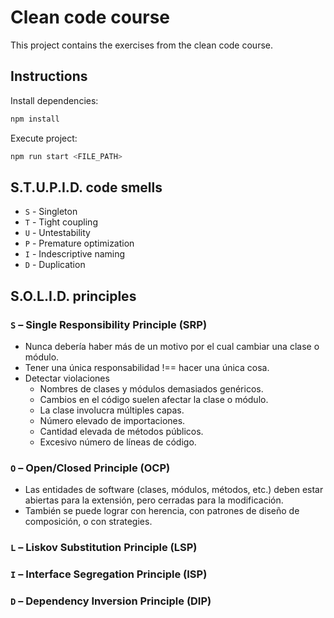 # Clean code course

This project contains the exercises from the clean code course.

## Instructions

Install dependencies:

```bash
npm install
```

Execute project:

```bash
npm run start <FILE_PATH>
```

## S.T.U.P.I.D. code smells

- `S` - Singleton
- `T` - Tight coupling
- `U` - Untestability
- `P` - Premature optimization
- `I` - Indescriptive naming
- `D` - Duplication

## S.O.L.I.D. principles

### `S` – Single Responsibility Principle (SRP)

- Nunca debería haber más de un motivo por el cual cambiar una clase o módulo.
- Tener una única responsabilidad !== hacer una única cosa.
- Detectar violaciones
  - Nombres de clases y módulos demasiados genéricos.
  - Cambios en el código suelen afectar la clase o módulo.
  - La clase involucra múltiples capas.
  - Número elevado de importaciones.
  - Cantidad elevada de métodos públicos.
  - Excesivo número de líneas de código.

### `O` – Open/Closed Principle (OCP)

- Las entidades de software (clases, módulos, métodos, etc.) deben estar abiertas para la extensión, pero cerradas para la modificación.
- También se puede lograr con herencia, con patrones de diseño de composición, o con strategies.

### `L` – Liskov Substitution Principle (LSP)

### `I` – Interface Segregation Principle (ISP)

### `D` – Dependency Inversion Principle (DIP)
